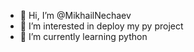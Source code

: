 - 👋 Hi, I’m @MikhailNechaev
- 👀 I’m interested in deploy my py project
- 🌱 I’m currently learning python
